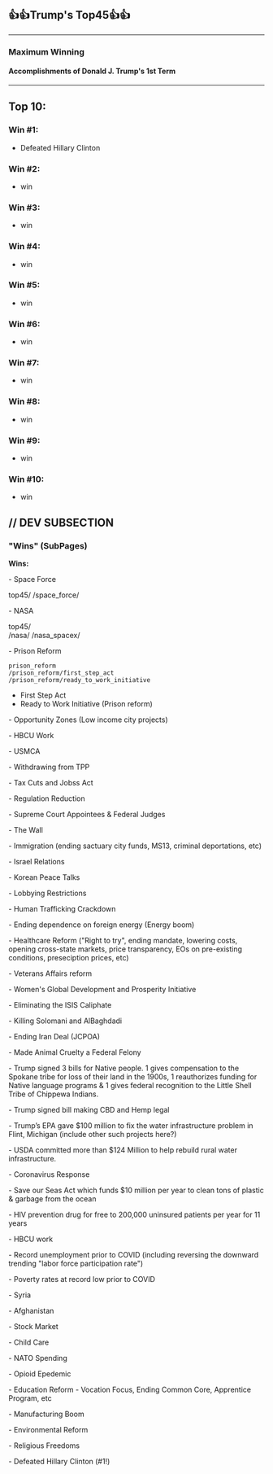 ## 👍👍Trump's Top45👍👍
-----

### Maximum Winning

#### Accomplishments of Donald J. Trump's __1st__ Term
-----



## **Top 10:**

### Win #1:

  - Defeated Hillary Clinton

### Win #2:

  - win

### Win #3:

  - win

### Win #4:

  - win

### Win #5:

  - win
  
### Win #6:

  - win
  
### Win #7:

  - win
  
### Win #8:

  - win
  
### Win #9:

  - win
  
### Win #10:

  - win
  


## // DEV SUBSECTION

### "Wins" (SubPages)

**Wins:**


\- Space Force

  top45/
    /space_force/

\- NASA

  top45/  
    /nasa/
      /nasa_spacex/

\- Prison Reform

    prison_reform
    /prison_reform/first_step_act
    /prison_reform/ready_to_work_initiative
  - First Step Act
  - Ready to Work Initiative  (Prison reform)

\- Opportunity Zones (Low income city projects)

\- HBCU Work

\- USMCA

\- Withdrawing from TPP

\- Tax Cuts and Jobss Act

\- Regulation Reduction

\- Supreme Court Appointees & Federal Judges

\- The Wall

\- Immigration (ending sactuary city funds, MS13, criminal deportations, etc)

\- Israel Relations

\- Korean Peace Talks

\- Lobbying Restrictions

\- Human Trafficking Crackdown

\- Ending dependence on foreign energy (Energy boom)

\- Healthcare Reform ("Right to try", ending mandate, lowering costs, opening cross-state markets, price transparency, EOs on pre-existing conditions, preseciption prices, etc)

\- Veterans Affairs reform

\- Women's Global Development and Prosperity Initiative

\- Eliminating the ISIS Caliphate

\- Killing Solomani and AlBaghdadi

\- Ending Iran Deal (JCPOA)

\- Made Animal Cruelty a Federal Felony

\-  Trump signed 3 bills for Native people. 1 gives compensation to the Spokane tribe for loss of their land in the 1900s, 1 reauthorizes funding for Native language programs & 1 gives federal recognition to the Little Shell Tribe of Chippewa Indians.

\-  Trump signed bill making CBD and Hemp legal

\-  Trump’s EPA gave $100 million to fix the water infrastructure problem in Flint, Michigan (include other such projects here?)

\-  USDA committed more than $124 Million to help rebuild rural water infrastructure.

\- Coronavirus Response

\-  Save our Seas Act which funds $10 million per year to clean tons of plastic & garbage from the ocean

\-  HIV prevention drug for free to 200,000 uninsured patients per year for 11 years

\- HBCU work

\- Record unemployment prior to COVID (including reversing the downward trending "labor force participation rate")

\- Poverty rates at record low prior to COVID

\- Syria

\- Afghanistan

\- Stock Market

\- Child Care

\- NATO Spending

\- Opioid Epedemic

\- Education Reform - Vocation Focus, Ending Common Core, Apprentice Program, etc

\- Manufacturing Boom

\- Environmental Reform

\- Religious Freedoms

\- Defeated Hillary Clinton (#1!)